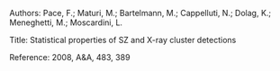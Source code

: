 Authors:   Pace, F.; Maturi, M.; Bartelmann, M.; Cappelluti, N.; Dolag, K.; Meneghetti, M.; Moscardini, L.

Title:     Statistical properties of SZ and X-ray cluster detections

Reference: 2008, A&A, 483, 389
